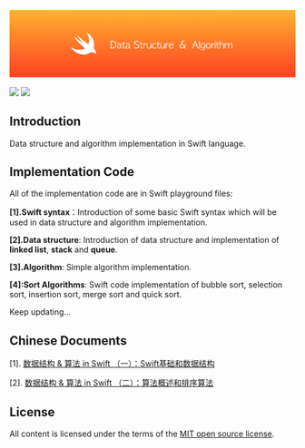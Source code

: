 ![](res/logo.png)


![](https://img.shields.io/badge/build-passing-brightgreen.svg)
![](https://img.shields.io/badge/Swift-%3E%3D4.0-FF7B2C.svg)


## Introduction

Data structure and algorithm implementation in Swift language.



## Implementation Code

All of the implementation code are  in Swift playground files:



**[1].Swift syntax**：Introduction of some basic Swift syntax which will be used in data structure and algorithm implementation.



**[2].Data structure**: Introduction of data structure and implementation of **linked list**, **stack** and **queue**.



**[3].Algorithm**: Simple algorithm implementation.



**[4]:Sort Algorithms**: Swift code implementation of bubble sort, selection sort, insertion sort, merge sort and quick sort.




Keep updating...



## Chinese Documents



[1]. [ 数据结构 & 算法 in Swift （一）：Swift基础和数据结构](https://juejin.im/post/5a7096fa6fb9a01cb64f163b)

[2].  [数据结构 & 算法 in Swift （二）：算法概述和排序算法](https://juejin.im/post/5a7b4101f265da4e7071b097)







## License

All content is licensed under the terms of the [MIT open source license](https://github.com/knightsj/data-structure-and-algorithm-in-Swift/blob/master/LICENSE).




